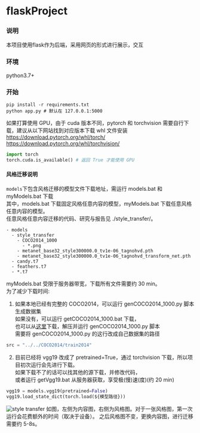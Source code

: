 # flaskProject

### 说明

本项目使用flask作为后端，采用网页的形式进行展示，交互

### 环境

python3.7+

### 开始

```
pip install -r requirements.txt
python app.py # 默认在 127.0.0.1:5000
```
如果打算使用 GPU，由于 cuda 版本不同，pytorch 和 torchvision 需要自行下载，建议从以下网站找到对应版本下载 whl 文件安装 \
https://download.pytorch.org/whl/torch/
https://download.pytorch.org/whl/torchvision/
```python
import torch
torch.cuda.is_available() # 返回 True 才能使用 GPU
```

#### 风格迁移说明
<code>models</code>下包含风格迁移的模型文件下载地址，需运行 models.bat 和 myModels.bat 下载 \
其中，models.bat 下载固定风格任意内容的模型，myModels.bat 下载任意风格任意内容的模型。\
任意风格任意内容迁移的代码、研究与报告见 ./style_transfer/。
```
- models
  - style_transfer
    - COCO2014_1000
      - *.png
    - metanet_base32_style300000.0_tv1e-06_tagnohvd.pth
    - metanet_base32_style300000.0_tv1e-06_tagnohvd_transform_net.pth
  - candy.t7
  - feathers.t7
  - *.t7
```
myModels.bat 受限于服务器带宽，下载所有文件需要约 30 min。\
为了减少下载时间:
1. 如果本地已经有完整的 COCO2014，可以运行 genCOCO2014_1000.py 脚本生成数据集 \
如果没有，可以运行 getCOCO2014_1000.bat 下载， \
也可以从[这里](http://images.cocodataset.org/zips/train2014.zip)下载，解压并运行 genCOCO2014_1000.py 脚本 \
需要将 genCOCO2014_1000.py 的这行改成自己数据集的路径
```python
src = "../../COCO2014/train2014"
```
2. 目前已经将 vgg19 改成了 pretrained=True，通过 torchvision 下载，所以项目初次运行会先进行下载。 \
如果下载不了的话可以找其他的源下载，并修改代码，\
或者运行 getVgg19.bat 从服务器获取，享受极(慢)速(度)(约 20 min)
```python
vgg19 = models.vgg19(pretrained=False)
vgg19.load_state_dict(torch.load(${模型路径}))
```

![style transfer](./images/style_transfer.png)
如图，左侧为内容图，右侧为风格图。对于一张风格图，第一次运行会花费额外的时间（取决于设备）。
之后风格图不变，更换内容图，进行迁移需要约 5-8s。